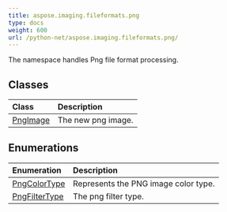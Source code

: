 ```yaml
---
title: aspose.imaging.fileformats.png
type: docs
weight: 600
url: /python-net/aspose.imaging.fileformats.png/
---
```



The namespace handles Png file format processing.

## **Classes**
|**Class**|**Description**|
| :- | :- |
|[PngImage](/imaging/python-net/aspose.imaging.fileformats.png/pngimage/)|The new png image.|
## **Enumerations**
|**Enumeration**|**Description**|
| :- | :- |
|[PngColorType](/imaging/python-net/aspose.imaging.fileformats.png/pngcolortype/)|Represents the PNG image color type.|
|[PngFilterType](/imaging/python-net/aspose.imaging.fileformats.png/pngfiltertype/)|The png filter type.|
